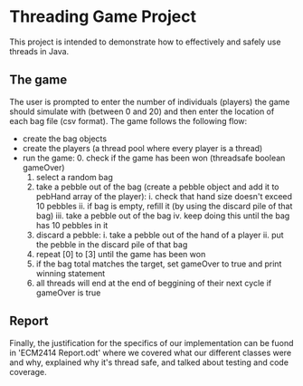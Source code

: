 # Threading Game Project
This project is intended to demonstrate how to effectively and safely use threads in Java.

## The game
The user is prompted to enter the number of individuals (players) the
game should simulate with (between 0 and 20) and then enter the location of each bag file (csv format).
The game follows the following flow:
- create the bag objects
- create the players (a thread pool where every player is a thread)
- run the game:
  0. check if the game has been won (threadsafe boolean gameOver)
  1. select a random bag
  2. take a pebble out of the bag (create a pebble object and add it to pebHand array of the player):
    i.    check that hand size doesn't exceed 10 pebbles
    ii.   if bag is empty, refill it (by using the discard pile of that bag)
    iii.  take a pebble out of the bag
    iv.   keep doing this until the bag has 10 pebbles in it
  3. discard a pebble:
    i.    take a pebble out of the hand of a player
    ii.   put the pebble in the discard pile of that bag
  4. repeat [0] to [3] until the game has been won 
  5. if the bag total matches the target, set gameOver to true and print winning statement
  6. all threads will end at the end of beggining of their next cycle if gameOver is true

## Report
Finally, the justification for the specifics of our implementation can be fuond in 'ECM2414 Report.odt'
where we covered what our different classes were and why, explained why it's thread safe, and talked about
testing and code coverage.
